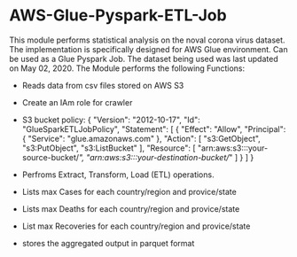 # AWS-Glue-Pyspark-ETL-Job


This module performs statistical analysis on the noval corona virus dataset. The implementation is specifically
designed for AWS Glue environment. Can be used as a Glue Pyspark Job.
The dataset being used was last updated on May 02, 2020. 
The Module performs the following Functions:
* Reads data from csv files stored on AWS S3
*  Create an IAm role for crawler
  
* S3 bucket policy:
{
  "Version": "2012-10-17",
  "Id": "GlueSparkETLJobPolicy",
  "Statement": [
    {
      "Effect": "Allow",
      "Principal": {
        "Service": "glue.amazonaws.com"
      },
      "Action": [
        "s3:GetObject",
        "s3:PutObject",
        "s3:ListBucket"
      ],
      "Resource": [
        "arn:aws:s3:::your-source-bucket/*",
        "arn:aws:s3:::your-destination-bucket/*"
      ]
    }
  ]
}
* Perfroms Extract, Transform, Load (ETL) operations. 
* Lists max Cases for each country/region and provice/state
* Lists max Deaths for each country/region and provice/state
* List max Recoveries for each country/region and provice/state
* stores the aggregated output in parquet format





